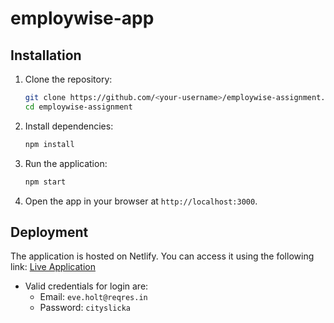 # employwise-app





## Installation

1. Clone the repository:
   ```bash
   git clone https://github.com/<your-username>/employwise-assignment.git
   cd employwise-assignment
   ```

2. Install dependencies:
   ```bash
   npm install
   ```

3. Run the application:
   ```bash
   npm start
   ```

4. Open the app in your browser at `http://localhost:3000`.

## Deployment

The application is hosted on Netlify. You can access it using the following link:
[Live Application](https://hilarious-peony-b33eee.netlify.app/)



- Valid credentials for login are:
  - Email: `eve.holt@reqres.in`
  - Password: `cityslicka`




